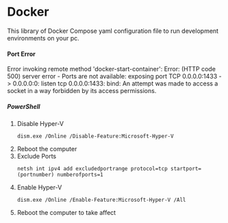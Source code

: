 # Docker
This library of Docker Compose yaml configuration file to run development environments on your pc.


#### Port Error
Error invoking remote method 'docker-start-container': Error: (HTTP code 500) server error - Ports are not available: exposing port TCP 0.0.0.0:1433 -> 0.0.0.0:0: listen tcp 0.0.0.0:1433: bind: An attempt was made to access a socket in a way forbidden by its access permissions.

##### **PowerShell**
1. Disable Hyper-V
    ```
    dism.exe /Online /Disable-Feature:Microsoft-Hyper-V
    ````
2. Reboot the computer
3. Exclude Ports
    ```
    netsh int ipv4 add excludedportrange protocol=tcp startport=(portnumber) numberofports=1
    ```
4. Enable Hyper-V
   ```
   dism.exe /Online /Enable-Feature:Microsoft-Hyper-V /All
    ```
5. Reboot the computer to take affect
